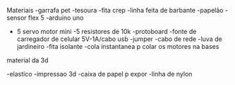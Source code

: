 Materiais
-garrafa pet
-tesoura
-fita crep
-linha feita de barbante
-papelão
-sensor flex 5
-arduino uno
- 5 servo motor mini
-5 resistores de 10k
-protoboard
-fonte de carregador de celular 5V-1A/cabo usb
-jumper
-cabo de rede
-luva de jardineiro
-fita isolante
-cola instantanea p colar os motores na bases

material da 3d

-elastico
-impressao 3d
-caixa de papel p expor
-linha de nylon
